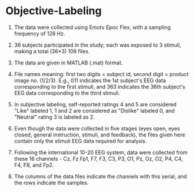 # Objective-Labeling
1. The data were collected using Emotv Epoc Flex, with a sampling frequency of 128 Hz.

2. 36 subjects participated in the study; each was exposed to 3 stimuli, making a total (36*3) 108 files.

3. The data are given in MATLAB (.mat) format.

4. File names meaning: first two digits = subject id, second digit = product image no. (1/2/3). E.g., 011 indicates the 1st subject's EEG data corresponding to the first stimuli, and 363 indicates the 36th subject's EEG data corresponding to the third stimuli.

5. In subjective labeling, self-reported ratings 4 and 5 are considered "Like" labeled 1, 1 and 2 are considered as "Dislike" labeled 0, and "Neutral" rating 3 is labeled as 2.

6. Even though the data were collected in five stages (eyes open, eyes closed, general instruction, stimuli, and feedback), the files given here contain only the stimuli EEG data required for analysis.

7. Following the international 10-20 EEG system, data were collected from these 16 channels - Cz, Fz Fp1, F7, F3, C3, P3, O1, Pz, Oz, O2, P4, C4, F4, F8, and Fp2.

8. The columns of the data files indicate the channels with this serial, and the rows indicate the samples.
